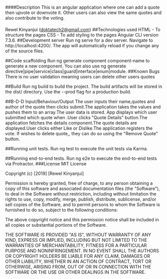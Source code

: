####Description
This is an angular application where one can add a quote then upvote or downvote it. Other users can also view the same quotes and also contribute to the voting.

####
Rewel Kinyanjui (doktatech2@gmail.com)
##Technologies used
HTML - To structure the pages
CSS - To add styling to the pages
Angular CLI version 7.3.6.
##Development server
Run ng serve for a dev server. Navigate to http://localhost:4200/. The app will automatically reload if you change any of the source files.

##Code scaffolding
Run ng generate component component-name to generate a new component. You can also use ng generate directive|pipe|service|class|guard|interface|enum|module.
##Known Bugs
 There is no user validation meaning users can delete other users quotes

##Build
Run ng build to build the project. The build artifacts will be stored in the dist/ directory. Use the --prod flag for a production build.

##B-D-D
Input/Behaviour/Output
The user inputs their name,quotes and author of the quote then clicks submit.The application takes the values and pushes them to an array.The user data is stored. App displays which user submitted which quote when .User clicks "Quote Details" button.The application fetches the details component.The quote details are displayed.User clicks either Like or Dislike.The application registers the vote. If wishes to delete quote,, they can do so using the "Remove Quote" button.

##Running unit tests.
Run ng test to execute the unit tests via Karma.

##Running end-to-end tests.
Run ng e2e to execute the end-to-end tests via Protractor.
###License
MIT License

Copyright (c) [2019] [Rewel Kinyanjui]

Permission is hereby granted, free of charge, to any person obtaining a copy
of this software and associated documentation files (the "Software"), to deal
in the Software without restriction, including without limitation the rights
to use, copy, modify, merge, publish, distribute, sublicense, and/or sell
copies of the Software, and to permit persons to whom the Software is
furnished to do so, subject to the following conditions:

The above copyright notice and this permission notice shall be included in all
copies or substantial portions of the Software.

THE SOFTWARE IS PROVIDED "AS IS", WITHOUT WARRANTY OF ANY KIND, EXPRESS OR
IMPLIED, INCLUDING BUT NOT LIMITED TO THE WARRANTIES OF MERCHANTABILITY,
FITNESS FOR A PARTICULAR PURPOSE AND NONINFRINGEMENT. IN NO EVENT SHALL THE
AUTHORS OR COPYRIGHT HOLDERS BE LIABLE FOR ANY CLAIM, DAMAGES OR OTHER
LIABILITY, WHETHER IN AN ACTION OF CONTRACT, TORT OR OTHERWISE, ARISING FROM,
OUT OF OR IN CONNECTION WITH THE SOFTWARE OR THE USE OR OTHER DEALINGS IN THE
SOFTWARE.

